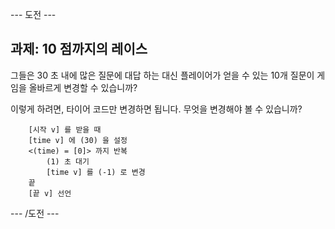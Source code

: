 \--- 도전 \---

## 과제: 10 점까지의 레이스

그들은 30 초 내에 많은 질문에 대답 하는 대신 플레이어가 얻을 수 있는 10개 질문이 게임을 올바르게 변경할 수 있습니까?

이렇게 하려면, 타이어 코드만 변경하면 됩니다. 무엇을 변경해야 볼 수 있습니까?

```blocks
    [시작 v] 를 받을 때
    [time v] 에 (30) 을 설정
    <(time) = [0]> 까지 반복
        (1) 초 대기
        [time v] 를 (-1) 로 변경
    끝
    [끝 v] 선언
```

\--- /도전 \---